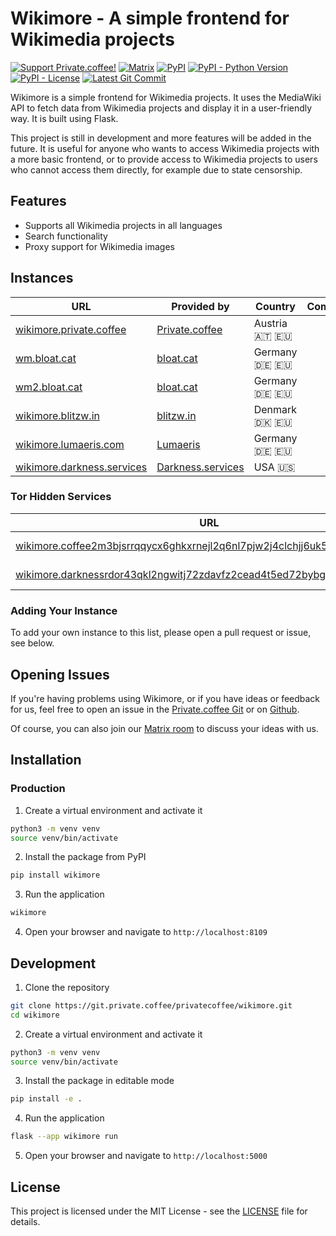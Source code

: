 # Wikimore - A simple frontend for Wikimedia projects

[![Support Private.coffee!](https://shields.private.coffee/badge/private.coffee-support%20us!-pink?logo=coffeescript)](https://private.coffee)
[![Matrix](https://shields.private.coffee/badge/Matrix-join%20us!-blue?logo=matrix)](https://matrix.pcof.fi/#/#wikimore:private.coffee)
[![PyPI](https://shields.private.coffee/pypi/v/wikimore)](https://pypi.org/project/wikimore/)
[![PyPI - Python Version](https://shields.private.coffee/pypi/pyversions/wikimore)](https://pypi.org/project/wikimore/)
[![PyPI - License](https://shields.private.coffee/pypi/l/wikimore)](https://pypi.org/project/wikimore/)
[![Latest Git Commit](https://shields.private.coffee/gitea/last-commit/privatecoffee/wikimore?gitea_url=https://git.private.coffee)](https://git.private.coffee/privatecoffee/wikimore)

Wikimore is a simple frontend for Wikimedia projects. It uses the MediaWiki API to fetch data from Wikimedia projects and display it in a user-friendly way. It is built using Flask.

This project is still in development and more features will be added in the future. It is useful for anyone who wants to access Wikimedia projects with a more basic frontend, or to provide access to Wikimedia projects to users who cannot access them directly, for example due to state censorship.

## Features

- Supports all Wikimedia projects in all languages
- Search functionality
- Proxy support for Wikimedia images

## Instances

| URL                                                               | Provided by                                     | Country       | Comments |
| ----------------------------------------------------------------- | ----------------------------------------------- | ------------- | -------- |
| [wikimore.private.coffee](https://wikimore.private.coffee/)       | [Private.coffee](https://private.coffee/)       | Austria 🇦🇹 🇪🇺 |          |
| [wm.bloat.cat](https://wm.bloat.cat/)                             | [bloat.cat](https://bloat.cat/)                 | Germany 🇩🇪 🇪🇺 |          |
| [wm2.bloat.cat](https://wm2.bloat.cat/)                           | [bloat.cat](https://bloat.cat/)                 | Germany 🇩🇪 🇪🇺 |          |
| [wikimore.blitzw.in](https://wikimore.blitzw.in/)                 | [blitzw.in](https://blitzw.in/)                 | Denmark 🇩🇰 🇪🇺 |          |
| [wikimore.lumaeris.com](https://wikimore.lumaeris.com/)           | [Lumaeris](https://lumaeris.com/)               | Germany 🇩🇪 🇪🇺 |          |
| [wikimore.darkness.services](https://wikimore.darkness.services/) | [Darkness.services](https://darkness.services/) | USA 🇺🇸        |          |

### Tor Hidden Services

| URL                                                                                                                                                        | Provided by                                     | Country       | Comments |
| ---------------------------------------------------------------------------------------------------------------------------------------------------------- | ----------------------------------------------- | ------------- | -------- |
| [wikimore.coffee2m3bjsrrqqycx6ghkxrnejl2q6nl7pjw2j4clchjj6uk5zozad.onion](http://wikimore.coffee2m3bjsrrqqycx6ghkxrnejl2q6nl7pjw2j4clchjj6uk5zozad.onion/) | [Private.coffee](https://private.coffee/)       | Austria 🇦🇹 🇪🇺 |          |
| [wikimore.darknessrdor43qkl2ngwitj72zdavfz2cead4t5ed72bybgauww5lyd.onion](http://wikimore.darknessrdor43qkl2ngwitj72zdavfz2cead4t5ed72bybgauww5lyd.onion/) | [Darkness.services](https://darkness.services/) | USA 🇺🇸        |          |

### Adding Your Instance

To add your own instance to this list, please open a pull request or issue, see below.

## Opening Issues

If you're having problems using Wikimore, or if you have ideas or feedback for us, feel free to open an issue in the [Private.coffee Git](https://git.private.coffee/PrivateCoffee/wikimore/issues) or on [Github](https://github.com/PrivateCoffee/wikimore/issues).

Of course, you can also join our [Matrix room](https://matrix.pcof.fi/#/#wikimore:private.coffee) to discuss your ideas with us.

## Installation

### Production

1. Create a virtual environment and activate it

```bash
python3 -m venv venv
source venv/bin/activate
```

2. Install the package from PyPI

```bash
pip install wikimore
```

3. Run the application

```bash
wikimore
```

4. Open your browser and navigate to `http://localhost:8109`

## Development

1. Clone the repository

```bash
git clone https://git.private.coffee/privatecoffee/wikimore.git
cd wikimore
```

2. Create a virtual environment and activate it

```bash
python3 -m venv venv
source venv/bin/activate
```

3. Install the package in editable mode

```bash
pip install -e .
```

4. Run the application

```bash
flask --app wikimore run
```

5. Open your browser and navigate to `http://localhost:5000`

## License

This project is licensed under the MIT License - see the [LICENSE](LICENSE) file for details.
